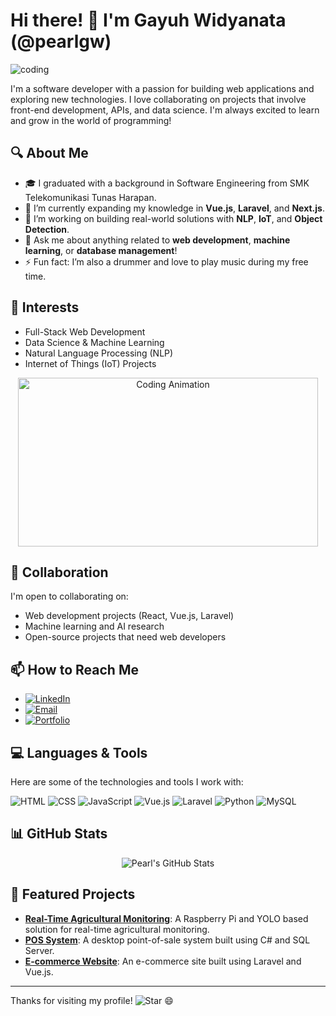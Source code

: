 # Hi there! 👋 I'm Gayuh Widyanata (@pearlgw) 

![coding](https://media.giphy.com/media/xT0xeuOhXGGoU3qMTe/giphy.gif)

I'm a software developer with a passion for building web applications and exploring new technologies. I love collaborating on projects that involve front-end development, APIs, and data science. I'm always excited to learn and grow in the world of programming!

## 🔍 About Me
- 🎓 I graduated with a background in Software Engineering from SMK Telekomunikasi Tunas Harapan.
- 🌱 I’m currently expanding my knowledge in **Vue.js**, **Laravel**, and **Next.js**.
- 💼 I’m working on building real-world solutions with **NLP**, **IoT**, and **Object Detection**.
- 💬 Ask me about anything related to **web development**, **machine learning**, or **database management**!
- ⚡ Fun fact: I’m also a drummer and love to play music during my free time.

## 👀 Interests
- Full-Stack Web Development
- Data Science & Machine Learning
- Natural Language Processing (NLP)
- Internet of Things (IoT) Projects

<p align="center">
    <img src="https://media.giphy.com/media/QNFhOolVeCzPQ2Mx85/giphy.gif" width="480" height="270" alt="Coding Animation">
</p>

## 🤝 Collaboration
I'm open to collaborating on:
- Web development projects (React, Vue.js, Laravel)
- Machine learning and AI research
- Open-source projects that need web developers

## 📫 How to Reach Me
- [![LinkedIn](https://img.shields.io/badge/LinkedIn-blue?logo=linkedin&logoColor=white&style=for-the-badge)](https://www.linkedin.com/in/your-linkedin-profile) 
- [![Email](https://img.shields.io/badge/Email-D14836?logo=gmail&logoColor=white&style=for-the-badge)](mailto:your-email@example.com)
- [![Portfolio](https://img.shields.io/badge/Portfolio-000000?logo=githubpages&logoColor=white&style=for-the-badge)](https://your-portfolio-link.com)

## 💻 Languages & Tools
Here are some of the technologies and tools I work with:

![HTML](https://img.shields.io/badge/-HTML5-E34F26?style=flat-square&logo=html5&logoColor=white)
![CSS](https://img.shields.io/badge/-CSS3-1572B6?style=flat-square&logo=css3)
![JavaScript](https://img.shields.io/badge/-JavaScript-F7DF1E?style=flat-square&logo=javascript&logoColor=black)
![Vue.js](https://img.shields.io/badge/-Vue.js-4FC08D?style=flat-square&logo=vue.js&logoColor=white)
![Laravel](https://img.shields.io/badge/-Laravel-FF2D20?style=flat-square&logo=laravel&logoColor=white)
![Python](https://img.shields.io/badge/-Python-3776AB?style=flat-square&logo=python&logoColor=white)
![MySQL](https://img.shields.io/badge/-MySQL-4479A1?style=flat-square&logo=mysql&logoColor=white)

## 📊 GitHub Stats
<p align="center">
    <img src="https://github-readme-stats.vercel.app/api?username=pearlgw&show_icons=true&theme=radical" alt="Pearl's GitHub Stats">
</p>

## 🌟 Featured Projects
- **[Real-Time Agricultural Monitoring](https://github.com/pearlgw/agrobot-monitoring)**: A Raspberry Pi and YOLO based solution for real-time agricultural monitoring.
- **[POS System](https://github.com/pearlgw/pos-system)**: A desktop point-of-sale system built using C# and SQL Server.
- **[E-commerce Website](https://github.com/pearlgw/ecommerce-site)**: An e-commerce site built using Laravel and Vue.js.

---

Thanks for visiting my profile! ![Star](https://raw.githubusercontent.com/MartinHeinz/MartinHeinz/master/star.gif) 😄
